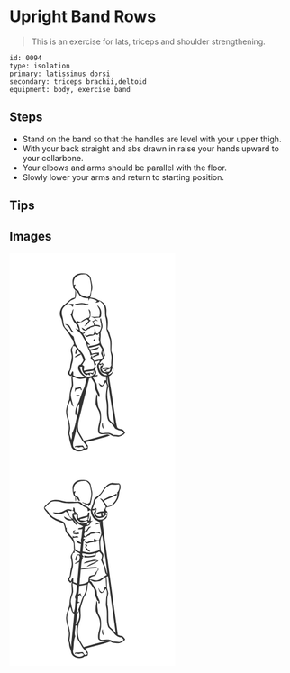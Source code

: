 # Upright Band Rows
> This is an exercise for lats, triceps and shoulder strengthening.

``` 
id: 0094 
type: isolation 
primary: latissimus dorsi 
secondary: triceps brachii,deltoid 
equipment: body, exercise band 
``` 

## Steps

 - Stand on the band so that the handles are level with your upper thigh.
 - With your back straight and abs drawn in raise your hands upward to your collarbone.
 - Your elbows and arms should be parallel with the floor.
 - Slowly lower your arms and return to starting position.

## Tips


## Images

<svg width="221pt" height="275pt" viewBox="0 0 221 275" xmlns="http://www.w3.org/2000/svg">
  <g fill="#FFF">
    <path d="M0 0h221v275H0V0m85.87 31.89c-3.27 4.37-1.29 9.94-.86 14.85l2.78 3.17c-.11 3.18-.27 6.35-.63 9.51-6.13.71-9.34 6.51-14.16 9.56-4.94 3.98-7.74 11.54-4.47 17.4 2.16 3.82 1.43 8.55 3.69 12.33 1.76 2.95 4.55 5.13 6.22 8.15 2.23 3.12 3.67 6.77 6.27 9.63.4 1.62.8 3.24 1.22 4.86-1.37 2.15-2.98 4.18-4.04 6.51-.79 3.05.87 6.02 1.06 9.06.55 5.34-2.11 10.28-2.22 15.59.04 2.96-1.85 5.3-3.44 7.6 1.69 1.44 3.15 5.31 5.76 3.1-1.35 5.52 1.27 11.34-.98 16.69-1.87 4.84-1.76 10.09-2.44 15.16-1.61 4.87-3.52 9.71-4.2 14.82-.33 7.59 3.73 14.56 3.71 22.12-.05 2.77-.23 5.56-.98 8.25.43 1.45.95 2.88 1.26 4.37.17 5.06 2.2 9.81 3.54 14.63 3.48 5.46 12.23 6.85 17.31 2.9 1.16-.15 2.29-.4 3.4-.73 1.36-1.2.79-3.13.85-4.7-1.24-1.35-2.23-2.89-2.78-4.65 6.39-1.39 12.66-3.28 18.98-4.93 4.46-1.3 9.11-2.06 13.31-4.13-1.1-.68-2.31-1.09-3.55-1.39-10.37 3.2-20.9 5.9-31.44 8.5-1.94-3.78-4.28-7.33-6.31-11.04-3.55-8.54-.01-17.55 2.07-25.96 3.62-15.3 7.82-30.47 11.37-45.79.66-.2 1.97-.58 2.63-.77 1.34 2.2 2.96 4.25 4.07 6.6 1 2.72.33 5.81 1.55 8.48 1.64 3.51 3.05 7.13 5.01 10.49 2.25-3.45-.75-6.65-1.91-9.85-1.32-2.9-.44-6.33-1.92-9.18-1.38-2.54-3.01-4.94-4.64-7.33.61-.58 1.21-1.15 1.81-1.73-.05.65-.14 1.94-.18 2.59.65-.56 1.96-1.68 2.61-2.24.53-.06 1.59-.18 2.11-.23.07-.47.21-1.4.27-1.87-.74.27-2.23.8-2.97 1.06.79-2.28 1.32-4.69.78-7.08-1.2 2.16-1.65 4.96-3.88 6.38-3.04 2.53-7.57 2.72-10.95.77-3.8-2.65-5.79-7.08-6.86-11.45 1.21-.01 3.71-1.49 3.12.84-.59 4.58 2.37 9.8 7.36 10.04.09-.38.26-1.14.34-1.52.61 1.24 1.69 1.79 3.07 1.8-.08-.76-.25-2.28-.33-3.04 1.26.79 2.55 1.56 4.02 1.88 1.8-3.27 2.93-6.83 3.88-10.41l-1.71-.24c.76-1.04 1.56-2.05 2.36-3.06-.92-1.2-1.81-2.41-2.7-3.61 1.73-.17 3.56-.13 5.17-.9l.66-.38c1.59-.66.75 1.83.73 2.59-4.56 2.41-2.7 7.95-1.31 11.77 1.37 4.24 5.66 7.72 10.27 6.55.11 1.8.23 3.61.34 5.42-.49-.02-1.48-.07-1.97-.09-.68 2.39-1.3 4.91-2.99 6.83-2.14-.38-3.57-2.15-5.25-3.37 1.04 1.7 1.57 4.8 4.09 4.67 3-.31 3.94-3.56 5.39-5.68.84 1.89 2.12 3.77 1.79 5.95-1.14 6.6-2.34 13.47-.79 20.1 1.63 8.32-.9 17.08 2.42 25.14 3.39 3.36 7.09 6.53 9.31 10.86 2.88 1.45 5.85 2.77 9.09 3.11.72.96 1.43 1.92 2.14 2.89-1.74.91-3.38 2.02-5.18 2.81-2.64.17-5.26-.47-7.91-.37-2.82-1.46-5.74-3.24-9.07-2.8-3.18-.19-7.08 1.45-9.68-1-.61-3.54.11-7.21.72-10.72 1.44-4.93 1.19-10.14.7-15.19-.32-3.58-3.39-6.2-3.7-9.79-.55-4.21-1.61-8.49-.64-12.73-.45-.81-.91-1.62-1.38-2.41-.77 4.44-1.39 8.96-1.19 13.48 1.27 5.14 5.35 9.25 5.59 14.73 1.63 7.93-4.04 15.42-1.93 23.31 4.61 4.95 11.85-.71 16.78 3.22 2.79 2.25 6.52 1.49 9.8 2.22 3.47-.94 7.47-2.15 9.18-5.65-1.16-1.38-2.21-2.88-3.62-4.02-2.37-.69-5.14-.57-6.98-2.49-.68-1.8-.97-3.71-1.34-5.58-3.47-20.83-6.18-41.8-9.86-62.59 1.88-1.45 4.14-2.75 4.87-5.17 1.1-2.31 2.38-5.66-.33-7.38.16-3.89.25-8 .93-11.93.49-3.56-1.6-6.71-2.25-10.09.25-5.93 1.02-12.06-.92-17.8-1.35-3.6-1.67-7.66-4.27-10.68.41-5.39 1.34-11.08-.65-16.27-1.5-3.59-.03-7.55-.87-11.29-.53-5.61-5.46-9.7-10.63-11.1-3.24-2.18-6.9-3.14-10.78-3.36.97-2.47 1.18-5.12 1.49-7.72 3.01-5.67.27-11.89-.63-17.69-.39-3.1-3.12-5.37-5.91-6.38-5.72-.93-12.88-.97-16.67 4.21m39.71 202.52c-.59-2.86-1.08-5.72-1.36-8.62-1.8 2.85-1.12 6.4 1.36 8.62z"/>
    <path d="M89.49 31.34c3.61-2.96 8.43-2.92 12.84-2.78 1.55 1.45 3.3 2.76 4.4 4.61 2.54 7.85 3.28 16.49 0 24.26-.96.46-1.92.93-2.88 1.41-2.68-.82-5.38-1.66-7.94-2.82-2.28-1.14-3.11-3.72-4.06-5.89-1.66-1-3.37-1.95-4.79-3.28-.36-1.7.62-3.31.98-4.93l-2.49.68c-.37-4.04.2-8.87 3.94-11.26z"/>
    <path d="M88.5 49.81c2.35 2.02 3.49 4.96 5.41 7.32 3.16 2.41 7.24 3.47 11.2 3.26l.32 3.28c.48-1.01.96-2.02 1.41-3.05 3.51.53 6.98 1.17 9.88 3.37-.92 1-1.88 1.96-2.87 2.88 1.89-1.63 5.6.02 6.17-3.04 2.29 1.92 4.65 3.88 6.25 6.44 1.44 4.61.77 9.54 1.37 14.27 1.96 5.57 1.64 11.56 1.66 17.37 1.63 4.36 2.78 8.89 4.49 13.23 1.46 6.57-.18 13.47 1.61 20.01 1.35 4.26-.15 8.66.16 13 .44 1.83-1.08 3.09-1.93 4.5-3.57-.51-8.13-.98-10.42 2.48 2.44-.11 4.83-.62 7.25-.92-1.31.82-2.76 1.37-4.2 1.92-.4.52-1.2 1.57-1.6 2.1-.8-1.42-1.52-2.88-2.17-4.37 1.52-1.67 2.3-3.76 2.75-5.95l-2.52-1.95c.35 1.28.75 2.56 1.14 3.84-.59.19-1.77.58-2.36.77-1.4 3.3-.46 7.43 2.62 9.43 2.16.84 5.19.22 6.23 2.85-7.55 1.09-11.73-7.7-11.29-14.1 1.81.83 3.59 1.18 4.01-1.39-.72.07-2.17.2-2.9.27 1-2.78 3.22-4.66 5.51-6.38.81-3.63-2.77-7.16-1.23-10.87.84 2.38.55 5.15 1.81 7.36 2.28-.46.11-4.01.25-5.64-.23-5.33-4.83-9-5.33-14.26-.17-3.31.55-6.6.32-9.92-.33-3.88 2.68-7.11 2.48-10.96-.48-3.28-1.32-6.5-1.93-9.76-.22 0-.66-.01-.88-.01-.91 2.98.94 5.89 1.09 8.87.82 4.3-1.96 8-4.1 11.44-.7-.12-2.09-.35-2.79-.47-.29-2.19-1.02-4.26-1.81-6.31-.05 2.88-.1 5.99-2.17 8.25-2.72-.43-5.58-.52-7.87 1.29-1.13-.46-2.26-.92-3.39-1.36 1.01 1.3 2.25 3.69 4.3 2.7 3.11-1.75 7.18-.46 9.74-3.38 1.01.4 2.02.82 3.03 1.24.55-.59 1.66-1.77 2.22-2.36.07 1.38.23 4.15.31 5.53-.46.11-1.38.33-1.84.43.4.05 1.2.14 1.6.18-1.45 2.38.75 4.4.63 6.69-3.98 2.78-8.97 2.99-13.55 4.06-.51.51-1.02 1.01-1.53 1.52-.3-1.29-.63-2.58-.97-3.85 1.24.37 2.5.71 3.77 1.01-1.62-1.85-3.93-3.14-5.01-5.44-1.62-3.3-2.83-6.85-5.13-9.79 2 .6 2.6-.85 3.12-2.27-1.14.51-2.26 1.05-3.37 1.62-1.09-1.09-2.19-2.16-3.32-3.21-.83-3.47-.97-7.42-3.82-9.99 2.83-1.06 6.01-1.22 8.57-2.94 1.57-.95 3.18-2.25 5.14-1.84.4.36 1.2 1.1 1.6 1.47-2.04 2.51-4.14 4.98-6.11 7.55 1.53-.87 3.02-1.81 4.52-2.73 1.02-2.08 2.4-4 4.49-5.11-1.04-.54-2.76-1.04-2.47-2.59 2.63-2.07 1.74-5.42 1.86-8.31.15-1.87-1.16-3.33-2.59-4.31.82 3.75 3.03 7.43.78 11.13-4.21 1.01-7.92 3.11-11.19 5.92-1.83-.15-3.56-.64-5.18-1.47.22.72.65 2.15.87 2.87-3.1-2.64-5.66-6.12-6.45-10.17.03-2.85.9-5.61 1.18-8.43-2.18 1.99-1.66 5.5-3.9 7.38 2.06 3.8 2.77 8.37 5.98 11.48 2.53 2.35 4.06 5.43 4.97 8.72-1.55-.63-3.13-1.2-4.76-1.57 3.01 3.22 7.07 5.45 9.28 9.4 2.13 3.97 4.87 7.69 5.97 12.12 1.23 4.94 4.74 9.19 4.96 14.37 3.03-1.06 6.3-2.53 9.54-1.43-2.28 1.32-5.75 1.36-6.86 4.18 3.03-.88 5.95-2.1 8.88-3.28-.05-1.07-.09-2.13-.11-3.19-3.24.05-6.44.59-9.57 1.4-.55-1.36-1.14-2.7-1.74-4.03 3.28-.39 6.44-1.34 9.57-2.37.72-.92 1.46-1.82 2.22-2.7-3.84 1.9-8.13 2.46-12.23 3.56-.51-.5-1.53-1.5-2.03-2.01 4.81-1.23 9.76-2.06 14.42-3.85 1.17 1.77 2.45 3.48 3.53 5.32-.09 2.01-.88 3.94-1.38 5.89.87 1.8 1.66 3.64 2.34 5.52-.99.76-1.97 1.54-2.93 2.33-2.86.3-5.75.68-8.44 1.79-1.72-2.29-3.24-4.78-3.15-7.78-.89 1.56-2.2 3.37-1.2 5.23.66 1.39 2.38 1.74 3.14 3.04.69 2.18 1.09 4.43 1.65 6.64-.62 1.38-1.21 2.77-1.81 4.17-4.21.58-8.49.79-12.59 2.02.05-2.11.21-4.21.43-6.31-.65-.42-1.94-1.25-2.59-1.66 1.38-2.35 3.03-4.55 4.25-6.98-1.37-3.97-2.96-8.15-6.15-11.03-2.48-2.92-5.07-5.83-6.89-9.23-1.22-3.33-1.76-6.85-2.69-10.27-4.22-2.78-6.11-7.71-10.04-10.78-4.2-4.16-3.15-10.6-4.81-15.83-1.41-4.35-1.45-9.8 2.16-13.13 2.6-2.08 4.91-4.47 7.2-6.88 2.1-2.26 5.25-2.91 7.78-4.52 1.45-3.29.96-7.07.77-10.55m-.95 18.16l-.16 1.52c4.44-.77 9.08-2.38 13.46-.31 1.78.97 3.48-.14 4.7-1.44-1.91.21-3.82.1-5.63-.56-4.11-1.26-8.29.25-12.37.79m-9.18 1.2c2.5-.29 4.47.77 5.9 2.75.56-1.12 1.16-2.24 1.55-3.43-2.49-1.26-5.2-.81-7.45.68m38.4.21c.85 2.32 2.29 4.35 3.2 6.63.72 3.03.65 6.28-.61 9.16-3.56-.07-7.15.41-10.66-.38 1.45.74 2.86 1.57 4.41 2.09 2.35-.39 4.68-.86 7.08-.69 2.23-.51 1.92-3.4 2.11-5.18.6-4.54-1.98-8.99-5.53-11.63m-6.79 21.39c1.88 1.38 2.7 3.48 2.28 5.78-3.12.38-5.68 2.22-8.53 3.35-.72.86-1.43 1.72-2.14 2.59-1.82-.87-3.51-1.96-5.21-3.02.25 3.04 3.12 3.82 5.58 4.38 1.3-1.51 2.83-2.8 4.86-3.18.34-.36 1.03-1.08 1.38-1.43 1.82-.37 3.6-.96 5.2-1.94 2.74.15 5.46.59 8.09 1.42-1.23-3.17-4.84-2.82-7.61-2.94-.33-1.47-1.04-2.8-1.92-4.01.93-.73 1.86-1.46 2.79-2.2 1.14.48 2.3.93 3.47 1.35-.99-.89-1.86-2-3.12-2.49-1.8.65-2.95 2.68-5.12 2.34m-36.27 4.08c1.89 1.29 4.28 2.08 5.49 4.15 1.65 2.35 2.57 5.34 4.99 7.07l1.87-.44c-3.75-2.07-4.12-6.77-7.06-9.56-1.48-1.21-3.51-.99-5.29-1.22m28.55 18.96c.64.58.64.58 0 0m10.16 1.4c-.15.42-.45 1.25-.59 1.66 1.69 3.12 3.73-3.73.59-1.66z"/>
    <path d="M84.69 124.17c.69.05 2.08.13 2.78.18.9 1.28 1.86 2.52 2.86 3.72l-1.55.28c-.5 1.89-1.01 3.79-1.34 5.72.42.13 1.25.38 1.67.51.15-2.2.62-4.37 1.55-6.38.95 2.32 2.68 4.15 4.42 5.89-3.22.78-6.3 2.48-8.51 4.97 3.3-.41 6.03-2.43 8.79-4.1 1.15 2.27 2.39 4.55 2.98 7.04.59 2.71-2.28 4.26-3.17 6.55-3.35.37-4.22 3.77-3.48 6.62 1.72 4.04 4.61 7.6 8.37 9.91-5.09 2.19-10.27.15-14.92-2.03-.53-1.6.92-5.03-1.26-5.31-.9 1.46-1.62 3.02-2.47 4.52-3.05-2.75.7-5.69.85-8.79.4-3.28 1.25-6.47 2.17-9.64.56-4.31.24-8.73-.84-12.94-.65-2.3.55-4.53 1.1-6.72zM137.15 153.95c2.26-.11 1.07 2.48.61 3.7-1.44 2.08-3.46 4.26-6.17 4.38 1.07-1.8 2.8-3.01 4.41-4.28.17-1.32.26-2.72 1.15-3.8zM129.07 156.09c1.91-.74 3.82-1.51 5.77-2.17-.85 1.36-.7 3.88-2.58 4.41-2.3.51-4.68.38-7.01.62.55-.52 1.64-1.57 2.18-2.09l2.07 1.63c-.11-.6-.32-1.8-.43-2.4zM101.5 158.32c3.71-.15 7.37-.7 11-1.48-.41 1.1-.83 2.19-1.25 3.28-2.38-.57-4.98-.82-7.21.4-.9-.24-2.7-.71-3.6-.94l1.06-1.26zM130.44 164.67c2.55 21.38 6.31 42.6 9.44 63.9-2.28-2.92-6.52-4.48-7.22-8.44-1.72-7.18-.38-14.68-1.32-21.95-1.4-6.33-1.44-13.03.2-19.3.62-2.38-.89-4.55-1.29-6.82-.09-2.46.08-4.93.19-7.39z"/>
    <path d="M84.02 164.63c2.97 1 5.7 2.75 8.81 3.28 3.42.2 6.76-.71 10.07-1.45-1.51 5.27-1.98 10.93-4.74 15.77-2.26 5.08-3.81 10.44-5.54 15.71-2.11 3.97-4.34 8.03-4.82 12.58-.15 2.11-.62 4.51 1.03 6.19 1.12-5.29.5-11.17 4.12-15.65.38 5.04-.93 9.92-2.33 14.7-2.46 8.22-3.21 17.01-7.26 24.69.3 2.89-.08 5.79-.88 8.61-.82-2.68-1.83-5.31-2.43-8.04 0-2.71.96-5.34.89-8.06-.23-6-2.29-11.69-3.6-17.5-1.4-6.57 1.08-13.12 3.7-19.04 1.63 2.73 1.43 6.78 4.4 8.54-1.53-5.23-3.07-10.49-3.78-15.9.13-4.51 2.32-8.55 3.25-12.88.11-3.87-.67-7.7-.89-11.55m3.52 15.23c-.2 1.81-.4 3.61-.54 5.43.71-1.16 1.4-2.33 2.09-3.5 1.81-.41 3.61-.89 5.39-1.46.2.62.59 1.87.79 2.49.33-.04.99-.12 1.32-.17-.68-1.51-1.35-3.02-2.01-4.54-2.16 1.23-4.56 1.78-7.04 1.75m1.32 9.43c.7 2.25 3.9 2.45 4.66.1-1.55-.08-3.1-.12-4.66-.1zM84.81 253.01c1.35-6.95 3.77-13.67 4.7-20.7 0 6.79 4.68 11.93 7.55 17.68 2.18 3.1 5.11 5.66 6.81 9.12-1.23.42-2.47.81-3.72 1.18-.85-1.23-1.31-2.82-2.56-3.71-3.21.08-6.42.63-9.65.48-.33.43-.98 1.31-1.31 1.74 1.02-.19 2.04-.4 3.06-.62.55.23 1.64.68 2.19.91 2.5-.39 5.61-2.01 7.02 1.15-3.57 3.16-9.28 2.79-12.6-.53-1.89-1.66-1.68-4.44-1.49-6.7z"/>
  </g>
  <g fill="#333">
    <path d="M85.87 31.89c3.79-5.18 10.95-5.14 16.67-4.21 2.79 1.01 5.52 3.28 5.91 6.38.9 5.8 3.64 12.02.63 17.69-.31 2.6-.52 5.25-1.49 7.72 3.88.22 7.54 1.18 10.78 3.36 5.17 1.4 10.1 5.49 10.63 11.1.84 3.74-.63 7.7.87 11.29 1.99 5.19 1.06 10.88.65 16.27 2.6 3.02 2.92 7.08 4.27 10.68 1.94 5.74 1.17 11.87.92 17.8.65 3.38 2.74 6.53 2.25 10.09-.68 3.93-.77 8.04-.93 11.93 2.71 1.72 1.43 5.07.33 7.38-.73 2.42-2.99 3.72-4.87 5.17 3.68 20.79 6.39 41.76 9.86 62.59.37 1.87.66 3.78 1.34 5.58 1.84 1.92 4.61 1.8 6.98 2.49 1.41 1.14 2.46 2.64 3.62 4.02-1.71 3.5-5.71 4.71-9.18 5.65-3.28-.73-7.01.03-9.8-2.22-4.93-3.93-12.17 1.73-16.78-3.22-2.11-7.89 3.56-15.38 1.93-23.31-.24-5.48-4.32-9.59-5.59-14.73-.2-4.52.42-9.04 1.19-13.48.47.79.93 1.6 1.38 2.41-.97 4.24.09 8.52.64 12.73.31 3.59 3.38 6.21 3.7 9.79.49 5.05.74 10.26-.7 15.19-.61 3.51-1.33 7.18-.72 10.72 2.6 2.45 6.5.81 9.68 1 3.33-.44 6.25 1.34 9.07 2.8 2.65-.1 5.27.54 7.91.37 1.8-.79 3.44-1.9 5.18-2.81-.71-.97-1.42-1.93-2.14-2.89-3.24-.34-6.21-1.66-9.09-3.11-2.22-4.33-5.92-7.5-9.31-10.86-3.32-8.06-.79-16.82-2.42-25.14-1.55-6.63-.35-13.5.79-20.1.33-2.18-.95-4.06-1.79-5.95-1.45 2.12-2.39 5.37-5.39 5.68-2.52.13-3.05-2.97-4.09-4.67 1.68 1.22 3.11 2.99 5.25 3.37 1.69-1.92 2.31-4.44 2.99-6.83.49.02 1.48.07 1.97.09-.11-1.81-.23-3.62-.34-5.42-4.61 1.17-8.9-2.31-10.27-6.55-1.39-3.82-3.25-9.36 1.31-11.77.02-.76.86-3.25-.73-2.59l-.66.38c-1.61.77-3.44.73-5.17.9.89 1.2 1.78 2.41 2.7 3.61-.8 1.01-1.6 2.02-2.36 3.06l1.71.24c-.95 3.58-2.08 7.14-3.88 10.41-1.47-.32-2.76-1.09-4.02-1.88.08.76.25 2.28.33 3.04-1.38-.01-2.46-.56-3.07-1.8-.08.38-.25 1.14-.34 1.52-4.99-.24-7.95-5.46-7.36-10.04.59-2.33-1.91-.85-3.12-.84 1.07 4.37 3.06 8.8 6.86 11.45 3.38 1.95 7.91 1.76 10.95-.77 2.23-1.42 2.68-4.22 3.88-6.38.54 2.39.01 4.8-.78 7.08.74-.26 2.23-.79 2.97-1.06-.06.47-.2 1.4-.27 1.87-.52.05-1.58.17-2.11.23-.65.56-1.96 1.68-2.61 2.24.04-.65.13-1.94.18-2.59-.6.58-1.2 1.15-1.81 1.73 1.63 2.39 3.26 4.79 4.64 7.33 1.48 2.85.6 6.28 1.92 9.18 1.16 3.2 4.16 6.4 1.91 9.85-1.96-3.36-3.37-6.98-5.01-10.49-1.22-2.67-.55-5.76-1.55-8.48-1.11-2.35-2.73-4.4-4.07-6.6-.66.19-1.97.57-2.63.77-3.55 15.32-7.75 30.49-11.37 45.79-2.08 8.41-5.62 17.42-2.07 25.96 2.03 3.71 4.37 7.26 6.31 11.04 10.54-2.6 21.07-5.3 31.44-8.5 1.24.3 2.45.71 3.55 1.39-4.2 2.07-8.85 2.83-13.31 4.13-6.32 1.65-12.59 3.54-18.98 4.93.55 1.76 1.54 3.3 2.78 4.65-.06 1.57.51 3.5-.85 4.7-1.11.33-2.24.58-3.4.73-5.08 3.95-13.83 2.56-17.31-2.9-1.34-4.82-3.37-9.57-3.54-14.63-.31-1.49-.83-2.92-1.26-4.37.75-2.69.93-5.48.98-8.25.02-7.56-4.04-14.53-3.71-22.12.68-5.11 2.59-9.95 4.2-14.82.68-5.07.57-10.32 2.44-15.16 2.25-5.35-.37-11.17.98-16.69-2.61 2.21-4.07-1.66-5.76-3.1 1.59-2.3 3.48-4.64 3.44-7.6.11-5.31 2.77-10.25 2.22-15.59-.19-3.04-1.85-6.01-1.06-9.06 1.06-2.33 2.67-4.36 4.04-6.51-.42-1.62-.82-3.24-1.22-4.86-2.6-2.86-4.04-6.51-6.27-9.63-1.67-3.02-4.46-5.2-6.22-8.15-2.26-3.78-1.53-8.51-3.69-12.33-3.27-5.86-.47-13.42 4.47-17.4 4.82-3.05 8.03-8.85 14.16-9.56.36-3.16.52-6.33.63-9.51l-2.78-3.17c-.43-4.91-2.41-10.48.86-14.85m3.62-.55c-3.74 2.39-4.31 7.22-3.94 11.26l2.49-.68c-.36 1.62-1.34 3.23-.98 4.93 1.42 1.33 3.13 2.28 4.79 3.28.95 2.17 1.78 4.75 4.06 5.89 2.56 1.16 5.26 2 7.94 2.82.96-.48 1.92-.95 2.88-1.41 3.28-7.77 2.54-16.41 0-24.26-1.1-1.85-2.85-3.16-4.4-4.61-4.41-.14-9.23-.18-12.84 2.78m-.99 18.47c.19 3.48.68 7.26-.77 10.55-2.53 1.61-5.68 2.26-7.78 4.52-2.29 2.41-4.6 4.8-7.2 6.88-3.61 3.33-3.57 8.78-2.16 13.13 1.66 5.23.61 11.67 4.81 15.83 3.93 3.07 5.82 8 10.04 10.78.93 3.42 1.47 6.94 2.69 10.27 1.82 3.4 4.41 6.31 6.89 9.23 3.19 2.88 4.78 7.06 6.15 11.03-1.22 2.43-2.87 4.63-4.25 6.98.65.41 1.94 1.24 2.59 1.66-.22 2.1-.38 4.2-.43 6.31 4.1-1.23 8.38-1.44 12.59-2.02.6-1.4 1.19-2.79 1.81-4.17-.56-2.21-.96-4.46-1.65-6.64-.76-1.3-2.48-1.65-3.14-3.04-1-1.86.31-3.67 1.2-5.23-.09 3 1.43 5.49 3.15 7.78 2.69-1.11 5.58-1.49 8.44-1.79.96-.79 1.94-1.57 2.93-2.33a58.16 58.16 0 0 0-2.34-5.52c.5-1.95 1.29-3.88 1.38-5.89-1.08-1.84-2.36-3.55-3.53-5.32-4.66 1.79-9.61 2.62-14.42 3.85.5.51 1.52 1.51 2.03 2.01 4.1-1.1 8.39-1.66 12.23-3.56-.76.88-1.5 1.78-2.22 2.7-3.13 1.03-6.29 1.98-9.57 2.37.6 1.33 1.19 2.67 1.74 4.03 3.13-.81 6.33-1.35 9.57-1.4.02 1.06.06 2.12.11 3.19-2.93 1.18-5.85 2.4-8.88 3.28 1.11-2.82 4.58-2.86 6.86-4.18-3.24-1.1-6.51.37-9.54 1.43-.22-5.18-3.73-9.43-4.96-14.37-1.1-4.43-3.84-8.15-5.97-12.12-2.21-3.95-6.27-6.18-9.28-9.4 1.63.37 3.21.94 4.76 1.57-.91-3.29-2.44-6.37-4.97-8.72-3.21-3.11-3.92-7.68-5.98-11.48 2.24-1.88 1.72-5.39 3.9-7.38-.28 2.82-1.15 5.58-1.18 8.43.79 4.05 3.35 7.53 6.45 10.17-.22-.72-.65-2.15-.87-2.87 1.62.83 3.35 1.32 5.18 1.47 3.27-2.81 6.98-4.91 11.19-5.92 2.25-3.7.04-7.38-.78-11.13 1.43.98 2.74 2.44 2.59 4.31-.12 2.89.77 6.24-1.86 8.31-.29 1.55 1.43 2.05 2.47 2.59-2.09 1.11-3.47 3.03-4.49 5.11-1.5.92-2.99 1.86-4.52 2.73 1.97-2.57 4.07-5.04 6.11-7.55-.4-.37-1.2-1.11-1.6-1.47-1.96-.41-3.57.89-5.14 1.84-2.56 1.72-5.74 1.88-8.57 2.94 2.85 2.57 2.99 6.52 3.82 9.99 1.13 1.05 2.23 2.12 3.32 3.21 1.11-.57 2.23-1.11 3.37-1.62-.52 1.42-1.12 2.87-3.12 2.27 2.3 2.94 3.51 6.49 5.13 9.79 1.08 2.3 3.39 3.59 5.01 5.44-1.27-.3-2.53-.64-3.77-1.01.34 1.27.67 2.56.97 3.85.51-.51 1.02-1.01 1.53-1.52 4.58-1.07 9.57-1.28 13.55-4.06.12-2.29-2.08-4.31-.63-6.69-.4-.04-1.2-.13-1.6-.18.46-.1 1.38-.32 1.84-.43-.08-1.38-.24-4.15-.31-5.53-.56.59-1.67 1.77-2.22 2.36-1.01-.42-2.02-.84-3.03-1.24-2.56 2.92-6.63 1.63-9.74 3.38-2.05.99-3.29-1.4-4.3-2.7 1.13.44 2.26.9 3.39 1.36 2.29-1.81 5.15-1.72 7.87-1.29 2.07-2.26 2.12-5.37 2.17-8.25.79 2.05 1.52 4.12 1.81 6.31.7.12 2.09.35 2.79.47 2.14-3.44 4.92-7.14 4.1-11.44-.15-2.98-2-5.89-1.09-8.87.22 0 .66.01.88.01.61 3.26 1.45 6.48 1.93 9.76.2 3.85-2.81 7.08-2.48 10.96.23 3.32-.49 6.61-.32 9.92.5 5.26 5.1 8.93 5.33 14.26-.14 1.63 2.03 5.18-.25 5.64-1.26-2.21-.97-4.98-1.81-7.36-1.54 3.71 2.04 7.24 1.23 10.87-2.29 1.72-4.51 3.6-5.51 6.38.73-.07 2.18-.2 2.9-.27-.42 2.57-2.2 2.22-4.01 1.39-.44 6.4 3.74 15.19 11.29 14.1-1.04-2.63-4.07-2.01-6.23-2.85-3.08-2-4.02-6.13-2.62-9.43.59-.19 1.77-.58 2.36-.77-.39-1.28-.79-2.56-1.14-3.84l2.52 1.95c-.45 2.19-1.23 4.28-2.75 5.95.65 1.49 1.37 2.95 2.17 4.37.4-.53 1.2-1.58 1.6-2.1 1.44-.55 2.89-1.1 4.2-1.92-2.42.3-4.81.81-7.25.92 2.29-3.46 6.85-2.99 10.42-2.48.85-1.41 2.37-2.67 1.93-4.5-.31-4.34 1.19-8.74-.16-13-1.79-6.54-.15-13.44-1.61-20.01-1.71-4.34-2.86-8.87-4.49-13.23-.02-5.81.3-11.8-1.66-17.37-.6-4.73.07-9.66-1.37-14.27-1.6-2.56-3.96-4.52-6.25-6.44-.57 3.06-4.28 1.41-6.17 3.04.99-.92 1.95-1.88 2.87-2.88-2.9-2.2-6.37-2.84-9.88-3.37-.45 1.03-.93 2.04-1.41 3.05l-.32-3.28c-3.96.21-8.04-.85-11.2-3.26-1.92-2.36-3.06-5.3-5.41-7.32m-3.81 74.36c-.55 2.19-1.75 4.42-1.1 6.72 1.08 4.21 1.4 8.63.84 12.94-.92 3.17-1.77 6.36-2.17 9.64-.15 3.1-3.9 6.04-.85 8.79.85-1.5 1.57-3.06 2.47-4.52 2.18.28.73 3.71 1.26 5.31 4.65 2.18 9.83 4.22 14.92 2.03-3.76-2.31-6.65-5.87-8.37-9.91-.74-2.85.13-6.25 3.48-6.62.89-2.29 3.76-3.84 3.17-6.55-.59-2.49-1.83-4.77-2.98-7.04-2.76 1.67-5.49 3.69-8.79 4.1 2.21-2.49 5.29-4.19 8.51-4.97-1.74-1.74-3.47-3.57-4.42-5.89-.93 2.01-1.4 4.18-1.55 6.38-.42-.13-1.25-.38-1.67-.51.33-1.93.84-3.83 1.34-5.72l1.55-.28c-1-1.2-1.96-2.44-2.86-3.72-.7-.05-2.09-.13-2.78-.18m52.46 29.78c-.89 1.08-.98 2.48-1.15 3.8-1.61 1.27-3.34 2.48-4.41 4.28 2.71-.12 4.73-2.3 6.17-4.38.46-1.22 1.65-3.81-.61-3.7m-8.08 2.14c.11.6.32 1.8.43 2.4l-2.07-1.63c-.54.52-1.63 1.57-2.18 2.09 2.33-.24 4.71-.11 7.01-.62 1.88-.53 1.73-3.05 2.58-4.41-1.95.66-3.86 1.43-5.77 2.17m-27.57 2.23a744 744 0 0 1-1.06 1.26c.9.23 2.7.7 3.6.94 2.23-1.22 4.83-.97 7.21-.4.42-1.09.84-2.18 1.25-3.28-3.63.78-7.29 1.33-11 1.48m28.94 6.35c-.11 2.46-.28 4.93-.19 7.39.4 2.27 1.91 4.44 1.29 6.82-1.64 6.27-1.6 12.97-.2 19.3.94 7.27-.4 14.77 1.32 21.95.7 3.96 4.94 5.52 7.22 8.44-3.13-21.3-6.89-42.52-9.44-63.9m-46.42-.04c.22 3.85 1 7.68.89 11.55-.93 4.33-3.12 8.37-3.25 12.88.71 5.41 2.25 10.67 3.78 15.9-2.97-1.76-2.77-5.81-4.4-8.54-2.62 5.92-5.1 12.47-3.7 19.04 1.31 5.81 3.37 11.5 3.6 17.5.07 2.72-.89 5.35-.89 8.06.6 2.73 1.61 5.36 2.43 8.04.8-2.82 1.18-5.72.88-8.61 4.05-7.68 4.8-16.47 7.26-24.69 1.4-4.78 2.71-9.66 2.33-14.7-3.62 4.48-3 10.36-4.12 15.65-1.65-1.68-1.18-4.08-1.03-6.19.48-4.55 2.71-8.61 4.82-12.58 1.73-5.27 3.28-10.63 5.54-15.71 2.76-4.84 3.23-10.5 4.74-15.77-3.31.74-6.65 1.65-10.07 1.45-3.11-.53-5.84-2.28-8.81-3.28m.79 88.38c-.19 2.26-.4 5.04 1.49 6.7 3.32 3.32 9.03 3.69 12.6.53-1.41-3.16-4.52-1.54-7.02-1.15-.55-.23-1.64-.68-2.19-.91-1.02.22-2.04.43-3.06.62.33-.43.98-1.31 1.31-1.74 3.23.15 6.44-.4 9.65-.48 1.25.89 1.71 2.48 2.56 3.71 1.25-.37 2.49-.76 3.72-1.18-1.7-3.46-4.63-6.02-6.81-9.12-2.87-5.75-7.55-10.89-7.55-17.68-.93 7.03-3.35 13.75-4.7 20.7z"/>
    <path d="M87.55 67.97c4.08-.54 8.26-2.05 12.37-.79 1.81.66 3.72.77 5.63.56-1.22 1.3-2.92 2.41-4.7 1.44-4.38-2.07-9.02-.46-13.46.31l.16-1.52zM78.37 69.17c2.25-1.49 4.96-1.94 7.45-.68-.39 1.19-.99 2.31-1.55 3.43-1.43-1.98-3.4-3.04-5.9-2.75zM116.77 69.38c3.55 2.64 6.13 7.09 5.53 11.63-.19 1.78.12 4.67-2.11 5.18-2.4-.17-4.73.3-7.08.69-1.55-.52-2.96-1.35-4.41-2.09 3.51.79 7.1.31 10.66.38 1.26-2.88 1.33-6.13.61-9.16-.91-2.28-2.35-4.31-3.2-6.63zM109.98 90.77c2.17.34 3.32-1.69 5.12-2.34 1.26.49 2.13 1.6 3.12 2.49-1.17-.42-2.33-.87-3.47-1.35-.93.74-1.86 1.47-2.79 2.2.88 1.21 1.59 2.54 1.92 4.01 2.77.12 6.38-.23 7.61 2.94-2.63-.83-5.35-1.27-8.09-1.42-1.6.98-3.38 1.57-5.2 1.94-.35.35-1.04 1.07-1.38 1.43-2.03.38-3.56 1.67-4.86 3.18-2.46-.56-5.33-1.34-5.58-4.38 1.7 1.06 3.39 2.15 5.21 3.02.71-.87 1.42-1.73 2.14-2.59 2.85-1.13 5.41-2.97 8.53-3.35.42-2.3-.4-4.4-2.28-5.78zM73.71 94.85c1.78.23 3.81.01 5.29 1.22 2.94 2.79 3.31 7.49 7.06 9.56l-1.87.44c-2.42-1.73-3.34-4.72-4.99-7.07-1.21-2.07-3.6-2.86-5.49-4.15zM102.26 113.81c.64.58.64.58 0 0zM112.42 115.21c3.14-2.07 1.1 4.78-.59 1.66.14-.41.44-1.24.59-1.66zM87.54 179.86c2.48.03 4.88-.52 7.04-1.75.66 1.52 1.33 3.03 2.01 4.54-.33.05-.99.13-1.32.17-.2-.62-.59-1.87-.79-2.49-1.78.57-3.58 1.05-5.39 1.46-.69 1.17-1.38 2.34-2.09 3.5.14-1.82.34-3.62.54-5.43zM88.86 189.29c1.56-.02 3.11.02 4.66.1-.76 2.35-3.96 2.15-4.66-.1zM125.58 234.41c-2.48-2.22-3.16-5.77-1.36-8.62.28 2.9.77 5.76 1.36 8.62z"/>
  </g>
</svg>

<svg width="221pt" height="275pt" viewBox="0 0 221 275" xmlns="http://www.w3.org/2000/svg">
  <g fill="#FFF">
    <path d="M0 0h221v275H0V0m84.06 38c.36 4.17.13 8.96 3.65 11.92-.04 2.06-.23 4.2.72 6.11.24-2.08.26-4.16.08-6.25 1.7 1.61 2.92 3.61 4.26 5.51.27-.11.8-.35 1.07-.46-.32-1.68-1.36-3.13-1.99-4.7-1.64-1-3.44-1.85-4.75-3.28-.74-1.65.65-3.28.97-4.88-.63.17-1.91.52-2.55.7-.38-4.09.19-8.96 3.98-11.36 3.59-2.99 8.43-2.93 12.83-2.78 2.01 1.91 4.68 3.66 5.04 6.66.68 4.26 2.34 8.51 1.54 12.88-.51 3.16-.99 6.35-2.14 9.36-.71.36-2.13 1.09-2.85 1.45-2.29-.67-4.55-1.45-6.77-2.33l-.12.83c2.88.84 5.15 3.28 8.32 3.11l-.35 2.05c.9-.82 1.79-1.65 2.68-2.47 1.28-4.64 2.25-9.38 2.74-14.17.3-3.06-1-5.93-1.49-8.89-.49-2.3-.43-5.01-2.38-6.66-3.08-3.72-8.33-3.14-12.63-2.9-5.28.41-10.23 5.04-9.86 10.55m38.91 5.08c-2.17 3.47-5.82 5.43-8.88 7.97-2.24 1.78-1.71 4.91-2.68 7.32-1.14 2.84-2.24 5.7-3.04 8.66-3.13-4.77-9.65-4.89-12.77-9.59l-.66-.43c-2.68-1.83-5.85-.43-8.8-.83-4.39-.49-8.89.49-13.2-.69-4.5-1.13-9.18-2.54-13.85-1.69-5.24.4-8.37 5.07-12.04 8.21-3.02 3.57 2.18 6.54 3.66 9.48 4.32 7.53 12.8 10.76 20.66 13.16 2.71 3.33 2.2 8.11 3.91 11.96 3.19 5.43 9.11 9.1 10.41 15.59.15 2.74-.07 5.49.4 8.21-1.2 3.66-5.27 6.53-4.25 10.69.97 3.9 1.72 7.99.66 11.97-1.03 3.54-1.57 7.18-1.93 10.84.04 2.56-2.66 3.91-3 6.32 1.05 1.47 2.29 2.77 3.48 4.12l2.18-1.78c-1.72 5.73 1.25 11.83-1.15 17.4-1.77 4.65-1.79 9.68-2.32 14.57-1.56 5.44-4.03 10.76-4.36 16.49.19 6.83 3.39 13.15 3.77 19.96.03 3.11-.17 6.24-.98 9.25.53 1.94 1.42 3.82 1.4 5.87-.12 3.49 2.07 6.48 2.52 9.88.68 8.09 12.56 10.88 18.08 6.05 1.18-.09 2.34-.31 3.47-.65 1.38-1.18.75-3.14.81-4.71-1.34-1.54-2.41-3.29-3.43-5.05 11.05-3.14 22.32-5.58 33.21-9.22 3.53 2.13 7.71 2.1 11.66 2.32 3.14-1.22 6.85-2.14 8.32-5.52-1.13-1.36-2.16-2.82-3.52-3.96-2.12-.58-4.35-.79-6.33-1.8-6.32-46.52-12.71-93.03-19.06-139.55-.74-4.24-1.18-8.53-1.22-12.84 2.18-1.17 5.18-2 5.76-4.78.68-3.01 2.07-7.24-1.58-8.86.08-.85.25-2.55.34-3.4 2.62-.87 5.34-1.48 7.92-2.49 3.41-1.91 5.72-5.23 7.58-8.57 2.28-4.14 1.59-9.13 3.37-13.44 1.04-2.57.85-5.89-1.3-7.84-3.12.04-6.21-.3-9.3-.67-6.55.89-10.53 7.01-13.92 12.07z"/>
    <path d="M136.06 33.18c3.36.06 6.74.42 10.09-.15 1.27 3.92.02 8.33-2.9 11.2.71.39 1.42.78 2.14 1.16l-2.02-.52c1.61 5.89-2.7 11.02-6.62 14.84-1.67 1.96-4.32 2.14-6.63 2.81-.48-3.05-3.37-4.74-4.51-7.5 5.65-3.13 11.99-4.78 17.68-7.89-.34-.58-.69-1.16-1.03-1.73-5.34 3.68-12.49 4.16-17.25 8.72-1.09-1.44-2.5-2.41-4.37-2.41.76.85 1.52 1.7 2.29 2.55.65 1.25 1.52 2.35 2.58 3.29.94 1.74 2.31 3.35 2.73 5.33-.73 2.07-1.78 4.01-2.67 6.02-3.79.23-8.12.41-10.45 3.99 2.32-.41 4.56-1.13 6.81-1.79.11 1.12.32 3.36.43 4.48-3.14.73-6.97.19-7.71-3.53.77-2.18 1.36-4.41 1.34-6.74-.56-.4-1.67-1.18-2.22-1.58.01.49.01 1.46.02 1.94-.83.01-2.5.02-3.34.02 1.68-3.68 3.16-7.43 3.48-11.5 4.07-3.98 8.52-7.73 11.56-12.63 2.63-3.62 5.82-7.74 10.57-8.38zM46.96 64.03c3.72-2.75 6.15-7.74 11.13-8.34 5.36-.97 10.66.99 15.85 2.08 5.7.79 11.44.03 17.14-.26 2.35.4 4.04 2.35 5.91 3.69 1.82 1.65 4.29 2.18 6.41 3.32.92 1.24.84 2.88 1.18 4.33 1.2-.57 2.31-1.42 3.66-1.56.2 4.5 2 9 5.18 12.2 2.42 1.71 5.14 2.92 7.75 4.33-.2.51-.58 1.54-.77 2.05.44 4.09 1.78 8.03 2.01 12.14-.29 3.43-2.16 6.43-3.28 9.62-1.87-.14-3.77-.36-5-1.94-.33-.09-1-.28-1.33-.37-.28 1.16-.65 2.29-1.1 3.39-2.77.16-5.74-.42-8.05 1.54-1.25-.42-2.5-.84-3.76-1.21.8.85 1.49 1.86 2.52 2.47 1.62.82 3.11-.58 4.66-.91 1.91-.32 3.83-.48 5.72-.89l.92 1.08c1.55-1.64 3.83-2.08 5.81-2.99-.22 4.07.8 8.09.66 12.13-3.2 2.36-7.32 2.67-11.06 3.62-3.92 1.09-7.82-.53-11.69-1.05.33-4.69.93-9.35 1.3-14.03l2.1-2.64c-.6-.15-1.8-.46-2.4-.61.4-2.37 2.39-1.55 3.9-2.04 1.34-1.14 2.8-2.09 4.52-2.55l1.36-1.64c1.73-.17 3.46-.34 5.2-.49l-.25-1.25c2.8.13 5.59.49 8.22 1.5-1.21-3.43-5.34-3.12-8.15-2.19-.82-.33-1.63-.68-2.45-1.02.05.32.14.96.19 1.28-2.94-.28-4.58 2.43-7.22 3.08-.71.86-1.41 1.73-2.1 2.61-2.98-.21-2.66-4.27-.69-5.52 1.03-.62 2.05-1.25 3.09-1.85.89-2.43 2.73-4.18 4.8-5.63-2.08-.38-3.83.26-4.46 2.42-1.29 1.13-2.19 4.74-4.19 2.91-.29-1.86.31-3.7.53-5.53 1.85-.61 3.82-.99 5.54-1.96 1.21-1.26 1.68-3.01 2.48-4.53.91-.38 1.82-.78 2.72-1.19-.81.04-2.44.11-3.26.15.25-2.4.33-4.83-.23-7.19-.68 2.34-1.34 4.68-2.01 7.01-.4-.51-.78-1.03-1.17-1.55 1.76-2.89 1.6-6.31 1.82-9.55-.44-.01-1.32-.04-1.76-.06-.3 1.43-.63 2.85-.97 4.27-4.15.81-8.22 1.94-12.17 3.46-.24-1.98-.38-3.96-.54-5.94-1.32-.81-2.65-1.66-3.7-2.83-.84-1.99.34-5.16-2.37-5.88-.11 1.02-.33 3.06-.45 4.09-2.45-.84-5.07-2.14-7.71-1.45-3.09 1.14-5.8 3.17-9.01 4.01-3.29 1.36-6.79-.13-10.19.33 5.26 3.43 12.39 2.57 17.21-1.27.45.25 1.36.75 1.82 1 1.33 3.69 4.05 6.55 6.27 9.69-3.88-.49-7.34-2.16-10.49-4.38.94 4.68 7.2 6.83 11.22 5.05 2.04 2.29 3.24 5.84 6.45 6.71-1.26-3.19-3.77-5.61-5.46-8.54 1.76 1.72 3.23 3.72 5.06 5.37 2.34 2.23 5.57 3.05 8.23 4.81-1.36 2.09-3.8 2.1-6.01 2.31-.15.42-.46 1.25-.62 1.66 1.93-.08 3.86-.26 5.78-.47-1 4.64-.46 9.53-2 14.05.09 1.44.16 2.88.22 4.32-2.19-1.05-4.21-2.4-6.26-3.67-.57 3.61 3.48 4.52 6.08 5.35-.45 3.45-.78 6.91-1.09 10.38-2.32-1-5.27-1.44-6.79-3.61-.48-4.99-.15-10.25-3.03-14.65 2.51-.98 5.27-.7 7.91-.89l-2.22-2.19c-1.93 1.25-4.06 1.65-5.96-.11l.36 2.79c-3.23-1.82-4.09-5.79-7.14-7.76-1.08-1.74-1.29-3.71-1.06-5.7l-.91.12c-.47-2.58-1.34-5.06-2.47-7.42-6.38-3.62-14.69-4.64-19.2-10.98-1.56-3.36-5.05-5.15-6.69-8.44m67.18 22.42c2.14-.22 4.28-.63 6.24-1.57-2.33-1.26-4.42.23-6.24 1.57m-29.31 8.48c-.05 1.12-.12 2.24-.2 3.36 2.58 1.7 5.56 1.5 8.34.46-.27-.4-.82-1.19-1.1-1.58-2.19.83-4.52.81-6.8.32.54-1.63 1.91-2.64 3.07-3.79-1.12.38-2.21.8-3.31 1.23m16.18 17.77c-.67 1.37 1.24 3.31 2.6 2.84.49-1.34-1.1-3.76-2.6-2.84m-.26 2.9c.25 3.53 3.25 7.34 7.1 6.91-2.55-2.11-4.86-4.47-7.1-6.91z"/>
    <path d="M114.24 66.17c.3.2.88.61 1.17.81-.99.97-1.99 1.95-2.81 3.08-.46 3.09 1.61 6.1 4.22 7.54 3.96.82 8.13.09 11.13-2.76l-.94-.57c.8-.25 2.41-.73 3.21-.97-1.58 3.18-4.37 6.46-8.2 6.56-6.85.68-10.99-6.69-11.78-12.6 1.56.5 2.94.2 4-1.09zM76.91 67.51c1.94.34 3.88.72 5.8 1.15l-.2-1.11c1.55.48 3.74.64 3.5 3.07-.58.31-1.72.93-2.3 1.24.01 2.32-.08 4.69.82 6.89-2.01-.71-3.38-2.29-4.72-3.83-.35-2.68-.75-5.5-2.9-7.41z"/>
    <path d="M123.67 71.26c1.04-.33 2.09-.65 3.13-.97-.48 1.78-1.27 3.45-2.31 4.97-.29-1.33-.56-2.67-.82-4zM128.5 72.09c-.28-2.93 2.98-1.36 1.25.51-.31-.13-.94-.38-1.25-.51zM85.56 73.86c1.22-.14 2.45-.26 3.68-.35-.18 3.09.38 6.39 3.1 8.28 3 2.89 7.42 1.26 10.65-.32.52.51 1.05 1.02 1.57 1.53-3.09 1.53-6.79 2.99-10.19 1.51-4.34-2.04-7.07-6.32-8.81-10.65z"/>
    <path d="M93.99 79.38c3.68-.61 7.23-1.8 10.66-3.25-.09.99-.28 2.99-.37 3.98-1.11.49-2.2 1-3.29 1.54-2.31-.39-4.62-.75-6.94-1.01-.02-.32-.04-.95-.06-1.26zM103.34 86.81c-.04-1.48 2.02-3.14 3.36-3.36.73 1.79-1.6 4.07-3.36 3.36zM121.95 121.21c-.99-6.85-2.02-14.34 1.63-20.64 2.46 17.19 4.97 34.4 6.99 51.64-.98-1.57-1.5-3.34-1.79-5.16-.87-4.89-3.6-9.2-4.75-14 .31-2.03 1.34-3.96 1.09-6.04.21-2.53-2.79-3.54-3.17-5.8zM86.49 121.19c2.71 1.66 5.95 2.59 8.17 4.97-1.5.05-3.01.12-4.51.2-1.37 2.18-2.11 4.68-2.79 7.14.59.42 1.17.85 1.76 1.27-.05-2.75.91-5.31 2.14-7.73 3.7.9 2.02 4.91 1.58 7.54-2.07 1.47-4.51 2.46-6.27 4.36 2.3-.14 4.29-1.31 6.26-2.37-.82 9.51-1.79 19-2.67 28.5-1.7-.67-3.4-1.35-5.1-1.99 0-1.88 0-3.76-.03-5.63-2.15.61-2.37 3.03-3.32 4.7l-2.03-2.48c3.05-4.03 2.57-9.24 4.17-13.8 1.73-5.47.44-11.28-.51-16.76.4-2.05.62-5.7 3.59-4.94l-.44-2.98z"/>
    <path d="M115.3 124.88c1.48-.75 2.95-1.51 4.43-2.26 1.3 1.74 3.51 3.1 3.64 5.46-.02 2.06-.76 4.02-1.26 5.99 1.21 2.46 2.19 5.02 3.37 7.49 2.29 3.77.67 8.91 4.33 12.02-4.35 1.59-7.06 5.92-11.68 6.94-3.8 1.26-7.56-.8-11.34-1.09.57-3.51 4.34-3.92 7.14-4.64 1.84-1.31 2.17-3.85 3.01-5.82l1.46-1.66.24-2.11c-.27.06-.8.19-1.07.25l.28 1.7c-2.23 1.48-3.28 3.96-4.66 6.13-2.3.77-4.77 1.07-6.93 2.21-1.16 2.12-.7 4.81-1.26 7.16-3.36 2.51-7.56 3.36-11.67 3.55.38-6.58 1.32-13.11 1.68-19.69 6.03-.48 12.05-1.38 18.12-1.63 1.44-.12 2.75-.76 4.03-1.37-7.36-.74-14.81.92-22.09 2.08.87-5.14.42-10.56 2.82-15.35-.4-.07-1.19-.2-1.59-.27l3.12-.37c-1.29-1.37-3.35-2.6-2.24-4.77 3.03.02 5.89 1.31 8.92 1.33 3 .16 5.81-1.11 8.64-1.89.05.73.16 2.19.22 2.92-5.03.71-10.38 2.46-15.31.52.05.87.09 1.75.14 2.63 5.15 0 10.52.21 15.32-2.02.05-1.15.12-2.3.19-3.44M110 134c-3.81 1.17-8.59 1.16-11.31 4.44 6.2-1.24 12.22-3.7 18.58-3.89-4.49 3.38-10.81 3.89-14.47 8.48 5.46-2.44 11.18-4.57 16.07-8.13-2.88-.96-5.86-1.9-8.87-.9zM129.13 156.14c.73-.27 1.46-.54 2.2-.81 3.17 25.29 6.7 50.55 10.33 75.77-2.03-2.54-4.14-5.03-6.7-7.05-1.97-1.34-2.35-3.87-2.81-6.03-1.08-8.27.36-16.75-1.77-24.89.09-4.54-.44-9.18.99-13.58 1.05-3.34-1.64-6.27-1.48-9.56.12-4.63-.04-9.27-.76-13.85z"/>
    <path d="M121.1 161.65c2.41-1.72 4.86-3.38 7.17-5.22.24 4.42.43 8.83.7 13.25l-1.99-.04c-.65 2.38-1.23 4.89-2.92 6.78-2.77-.04-4.31-2.77-4.99-5.11-.17.07-.5.19-.67.26 1.1 2.17 1.37 6.07 4.46 6.15 2.99-.32 3.92-3.55 5.31-5.69 2.83 3.51 1.76 7.94.81 11.9-.03 4.34-1.1 8.74.07 13.02 2.01 8.67-.81 17.86 2.64 26.3 1.28 1.43 2.79 2.64 4.14 4.01 2.69 2.58 4.46 6.14 7.79 8.04 1.93 1.22 4.25 1.48 6.45 1.87.73.98 1.45 1.96 2.16 2.96-1.77.92-3.44 2.05-5.27 2.86-2.63.22-5.24-.62-7.88-.41-2.57-1.25-5.08-3.09-8.09-2.83-3.5-.3-7.69 1.6-10.65-.94-.84-5.3.89-10.54 1.67-15.74.11-5.24.68-11.03-2.37-15.62-1.91-2.97-1.8-6.61-2.37-9.97-.62-3.24.67-6.82-1.14-9.79-.77 4.72-1.58 9.56-1.12 14.34 1.57 4.79 5.18 8.83 5.47 14.05 1.53 7.54-3.38 14.55-2.21 22.08-.14 1.68 1.67 2.24 2.86 2.89 3.23 1.21 6.72.2 10.07.3-10.86 2.31-21.57 5.31-32.22 8.47-2.16-3.53-4.21-7.14-6.29-10.72-2.71-8.3-1.84-17.61 1.51-25.59 1.48-5.02.08-10.29.54-15.41.77-4.77 2.82-9.18 4.09-13.81 1.74-3.17 4.01-6.14 4.52-9.82 1.19-3.62-.09-7.93 2.61-10.99 2.88 2.18 4.4 5.53 6.34 8.48 1.23 1.74 1.1 3.95 1.34 5.97.02 3.24 2.11 5.92 3.01 8.94.26 1.06 1.38 1.27 2.27 1.57l-.48.87.36 2.23 1.2-.11c1.19-3.32-1.44-6.06-2.46-9-1.26-2.64-.66-5.68-1.54-8.41-1.73-4.05-4.87-7.32-6.79-11.21l-2.21-1.33.67-1.43c3.81 3.48 8.88 2.55 13.43 1.6m4.5 72.66c-.68-2.79-1.18-5.6-1.36-8.47-1.78 2.77-1.13 6.36 1.36 8.47zM84.03 164.59c2.02.77 4.02 1.64 5.96 2.62-.38 2.9-.58 5.82-.83 8.73-.05 3.43-3.52 6.64-.97 9.93-1.05 5.59-.17 11.65-2.33 16.94-.28.03-.85.08-1.14.1-1.27-4.55-2.39-9.16-3.12-13.83.16-4.51 2.36-8.55 3.26-12.9.11-3.88-.65-7.72-.83-11.59z"/>
    <path d="M92.91 168.17c3.47-.42 6.92-.97 10.32-1.81-.87 4.76-1.25 9.83-3.88 14.02-3.83 5.93-4.58 13.23-7.69 19.48 2.81 6.05 1.66 14.42-2.68 19.49l-.77-.1c1.77-5.69.74-12.05 4.04-17.26-1.14.73-2.25 1.51-3.01 2.66.72-4.35 1.37-8.71 1.54-13.12 1-.53 2-1.07 3-1.61-.67-.2-2-.6-2.66-.8.22-2.46.43-4.92.6-7.39.59-.42 1.78-1.26 2.37-1.68.66 1.14 1.25 2.38 2.34 3.19-.53-1.78-1.17-3.51-1.84-5.24-.65.35-1.95 1.06-2.6 1.41.42-3.73.74-7.48.92-11.24zM77.16 208.03c.78-4.03 2.11-7.95 3.87-11.65 1.76 2.79 1.39 7.26 4.84 8.72l.39.6c-1.17 12.46-2.33 24.93-3.65 37.38-.23 2.21-.2 4.43-.07 6.64-.78-2.9-1.81-5.74-2.5-8.67.14-3.74 1.42-7.46.56-11.22-.63-7.36-4.78-14.29-3.44-21.8zM87.88 221.38c.25-.15.76-.47 1.01-.62l.61.09c-.61 7.42-.82 15.63 3.54 22.05 1.8 2.62 2.94 5.65 4.91 8.16 2.37 2.38 4.28 5.16 5.94 8.08l-2.84 1.04c-2.16-.01-2.03-3.67-4.18-3.64-2.97.41-5.93.7-8.93.53-.33.42-.98 1.26-1.3 1.68 1.02-.18 2.05-.37 3.08-.57.55.22 1.66.65 2.21.87 2.5-.39 5.62-2 7.01 1.18-4.78 4.9-15.9 1.29-14.09-6.28 1.02-6.17.37-12.67 2.74-18.57-1.51-4.48.47-9.35.29-14z"/>
  </g>
  <g fill="#333">
    <path d="M84.06 38c-.37-5.51 4.58-10.14 9.86-10.55 4.3-.24 9.55-.82 12.63 2.9 1.95 1.65 1.89 4.36 2.38 6.66.49 2.96 1.79 5.83 1.49 8.89-.49 4.79-1.46 9.53-2.74 14.17-.89.82-1.78 1.65-2.68 2.47l.35-2.05c-3.17.17-5.44-2.27-8.32-3.11l.12-.83c2.22.88 4.48 1.66 6.77 2.33.72-.36 2.14-1.09 2.85-1.45 1.15-3.01 1.63-6.2 2.14-9.36.8-4.37-.86-8.62-1.54-12.88-.36-3-3.03-4.75-5.04-6.66-4.4-.15-9.24-.21-12.83 2.78-3.79 2.4-4.36 7.27-3.98 11.36.64-.18 1.92-.53 2.55-.7-.32 1.6-1.71 3.23-.97 4.88 1.31 1.43 3.11 2.28 4.75 3.28.63 1.57 1.67 3.02 1.99 4.7-.27.11-.8.35-1.07.46-1.34-1.9-2.56-3.9-4.26-5.51.18 2.09.16 4.17-.08 6.25-.95-1.91-.76-4.05-.72-6.11-3.52-2.96-3.29-7.75-3.65-11.92z"/>
    <path d="M122.97 43.08c3.39-5.06 7.37-11.18 13.92-12.07 3.09.37 6.18.71 9.3.67 2.15 1.95 2.34 5.27 1.3 7.84-1.78 4.31-1.09 9.3-3.37 13.44-1.86 3.34-4.17 6.66-7.58 8.57-2.58 1.01-5.3 1.62-7.92 2.49-.09.85-.26 2.55-.34 3.4 3.65 1.62 2.26 5.85 1.58 8.86-.58 2.78-3.58 3.61-5.76 4.78.04 4.31.48 8.6 1.22 12.84 6.35 46.52 12.74 93.03 19.06 139.55 1.98 1.01 4.21 1.22 6.33 1.8 1.36 1.14 2.39 2.6 3.52 3.96-1.47 3.38-5.18 4.3-8.32 5.52-3.95-.22-8.13-.19-11.66-2.32-10.89 3.64-22.16 6.08-33.21 9.22 1.02 1.76 2.09 3.51 3.43 5.05-.06 1.57.57 3.53-.81 4.71-1.13.34-2.29.56-3.47.65-5.52 4.83-17.4 2.04-18.08-6.05-.45-3.4-2.64-6.39-2.52-9.88.02-2.05-.87-3.93-1.4-5.87.81-3.01 1.01-6.14.98-9.25-.38-6.81-3.58-13.13-3.77-19.96.33-5.73 2.8-11.05 4.36-16.49.53-4.89.55-9.92 2.32-14.57 2.4-5.57-.57-11.67 1.15-17.4l-2.18 1.78c-1.19-1.35-2.43-2.65-3.48-4.12.34-2.41 3.04-3.76 3-6.32.36-3.66.9-7.3 1.93-10.84 1.06-3.98.31-8.07-.66-11.97-1.02-4.16 3.05-7.03 4.25-10.69-.47-2.72-.25-5.47-.4-8.21-1.3-6.49-7.22-10.16-10.41-15.59-1.71-3.85-1.2-8.63-3.91-11.96-7.86-2.4-16.34-5.63-20.66-13.16-1.48-2.94-6.68-5.91-3.66-9.48 3.67-3.14 6.8-7.81 12.04-8.21 4.67-.85 9.35.56 13.85 1.69 4.31 1.18 8.81.2 13.2.69 2.95.4 6.12-1 8.8.83l.66.43c3.12 4.7 9.64 4.82 12.77 9.59.8-2.96 1.9-5.82 3.04-8.66.97-2.41.44-5.54 2.68-7.32 3.06-2.54 6.71-4.5 8.88-7.97m13.09-9.9c-4.75.64-7.94 4.76-10.57 8.38-3.04 4.9-7.49 8.65-11.56 12.63-.32 4.07-1.8 7.82-3.48 11.5.84 0 2.51-.01 3.34-.02-.01-.48-.01-1.45-.02-1.94.55.4 1.66 1.18 2.22 1.58.02 2.33-.57 4.56-1.34 6.74.74 3.72 4.57 4.26 7.71 3.53-.11-1.12-.32-3.36-.43-4.48-2.25.66-4.49 1.38-6.81 1.79 2.33-3.58 6.66-3.76 10.45-3.99.89-2.01 1.94-3.95 2.67-6.02-.42-1.98-1.79-3.59-2.73-5.33-1.06-.94-1.93-2.04-2.58-3.29-.77-.85-1.53-1.7-2.29-2.55 1.87 0 3.28.97 4.37 2.41 4.76-4.56 11.91-5.04 17.25-8.72.34.57.69 1.15 1.03 1.73-5.69 3.11-12.03 4.76-17.68 7.89 1.14 2.76 4.03 4.45 4.51 7.5 2.31-.67 4.96-.85 6.63-2.81 3.92-3.82 8.23-8.95 6.62-14.84l2.02.52c-.72-.38-1.43-.77-2.14-1.16 2.92-2.87 4.17-7.28 2.9-11.2-3.35.57-6.73.21-10.09.15m-89.1 30.85c1.64 3.29 5.13 5.08 6.69 8.44 4.51 6.34 12.82 7.36 19.2 10.98 1.13 2.36 2 4.84 2.47 7.42l.91-.12c-.23 1.99-.02 3.96 1.06 5.7 3.05 1.97 3.91 5.94 7.14 7.76l-.36-2.79c1.9 1.76 4.03 1.36 5.96.11l2.22 2.19c-2.64.19-5.4-.09-7.91.89 2.88 4.4 2.55 9.66 3.03 14.65 1.52 2.17 4.47 2.61 6.79 3.61.31-3.47.64-6.93 1.09-10.38-2.6-.83-6.65-1.74-6.08-5.35 2.05 1.27 4.07 2.62 6.26 3.67-.06-1.44-.13-2.88-.22-4.32 1.54-4.52 1-9.41 2-14.05-1.92.21-3.85.39-5.78.47.16-.41.47-1.24.62-1.66 2.21-.21 4.65-.22 6.01-2.31-2.66-1.76-5.89-2.58-8.23-4.81-1.83-1.65-3.3-3.65-5.06-5.37 1.69 2.93 4.2 5.35 5.46 8.54-3.21-.87-4.41-4.42-6.45-6.71-4.02 1.78-10.28-.37-11.22-5.05 3.15 2.22 6.61 3.89 10.49 4.38-2.22-3.14-4.94-6-6.27-9.69-.46-.25-1.37-.75-1.82-1-4.82 3.84-11.95 4.7-17.21 1.27 3.4-.46 6.9 1.03 10.19-.33 3.21-.84 5.92-2.87 9.01-4.01 2.64-.69 5.26.61 7.71 1.45.12-1.03.34-3.07.45-4.09 2.71.72 1.53 3.89 2.37 5.88 1.05 1.17 2.38 2.02 3.7 2.83.16 1.98.3 3.96.54 5.94 3.95-1.52 8.02-2.65 12.17-3.46.34-1.42.67-2.84.97-4.27.44.02 1.32.05 1.76.06-.22 3.24-.06 6.66-1.82 9.55.39.52.77 1.04 1.17 1.55.67-2.33 1.33-4.67 2.01-7.01.56 2.36.48 4.79.23 7.19.82-.04 2.45-.11 3.26-.15-.9.41-1.81.81-2.72 1.19-.8 1.52-1.27 3.27-2.48 4.53-1.72.97-3.69 1.35-5.54 1.96-.22 1.83-.82 3.67-.53 5.53 2 1.83 2.9-1.78 4.19-2.91.63-2.16 2.38-2.8 4.46-2.42-2.07 1.45-3.91 3.2-4.8 5.63-1.04.6-2.06 1.23-3.09 1.85-1.97 1.25-2.29 5.31.69 5.52.69-.88 1.39-1.75 2.1-2.61 2.64-.65 4.28-3.36 7.22-3.08-.05-.32-.14-.96-.19-1.28.82.34 1.63.69 2.45 1.02 2.81-.93 6.94-1.24 8.15 2.19-2.63-1.01-5.42-1.37-8.22-1.5l.25 1.25c-1.74.15-3.47.32-5.2.49l-1.36 1.64c-1.72.46-3.18 1.41-4.52 2.55-1.51.49-3.5-.33-3.9 2.04.6.15 1.8.46 2.4.61l-2.1 2.64c-.37 4.68-.97 9.34-1.3 14.03 3.87.52 7.77 2.14 11.69 1.05 3.74-.95 7.86-1.26 11.06-3.62.14-4.04-.88-8.06-.66-12.13-1.98.91-4.26 1.35-5.81 2.99l-.92-1.08c-1.89.41-3.81.57-5.72.89-1.55.33-3.04 1.73-4.66.91-1.03-.61-1.72-1.62-2.52-2.47 1.26.37 2.51.79 3.76 1.21 2.31-1.96 5.28-1.38 8.05-1.54.45-1.1.82-2.23 1.1-3.39.33.09 1 .28 1.33.37 1.23 1.58 3.13 1.8 5 1.94 1.12-3.19 2.99-6.19 3.28-9.62-.23-4.11-1.57-8.05-2.01-12.14.19-.51.57-1.54.77-2.05-2.61-1.41-5.33-2.62-7.75-4.33-3.18-3.2-4.98-7.7-5.18-12.2-1.35.14-2.46.99-3.66 1.56-.34-1.45-.26-3.09-1.18-4.33-2.12-1.14-4.59-1.67-6.41-3.32-1.87-1.34-3.56-3.29-5.91-3.69-5.7.29-11.44 1.05-17.14.26-5.19-1.09-10.49-3.05-15.85-2.08-4.98.6-7.41 5.59-11.13 8.34m67.28 2.14c-1.06 1.29-2.44 1.59-4 1.09.79 5.91 4.93 13.28 11.78 12.6 3.83-.1 6.62-3.38 8.2-6.56-.8.24-2.41.72-3.21.97l.94.57c-3 2.85-7.17 3.58-11.13 2.76-2.61-1.44-4.68-4.45-4.22-7.54.82-1.13 1.82-2.11 2.81-3.08-.29-.2-.87-.61-1.17-.81m-37.33 1.34c2.15 1.91 2.55 4.73 2.9 7.41 1.34 1.54 2.71 3.12 4.72 3.83-.9-2.2-.81-4.57-.82-6.89.58-.31 1.72-.93 2.3-1.24.24-2.43-1.95-2.59-3.5-3.07l.2 1.11c-1.92-.43-3.86-.81-5.8-1.15m46.76 3.75c.26 1.33.53 2.67.82 4 1.04-1.52 1.83-3.19 2.31-4.97-1.04.32-2.09.64-3.13.97m4.83.83c.31.13.94.38 1.25.51 1.73-1.87-1.53-3.44-1.25-.51m-42.94 1.77c1.74 4.33 4.47 8.61 8.81 10.65 3.4 1.48 7.1.02 10.19-1.51-.52-.51-1.05-1.02-1.57-1.53-3.23 1.58-7.65 3.21-10.65.32-2.72-1.89-3.28-5.19-3.1-8.28-1.23.09-2.46.21-3.68.35m8.43 5.52c.02.31.04.94.06 1.26 2.32.26 4.63.62 6.94 1.01 1.09-.54 2.18-1.05 3.29-1.54.09-.99.28-2.99.37-3.98-3.43 1.45-6.98 2.64-10.66 3.25m9.35 7.43c1.76.71 4.09-1.57 3.36-3.36-1.34.22-3.4 1.88-3.36 3.36m18.61 34.4c.38 2.26 3.38 3.27 3.17 5.8.25 2.08-.78 4.01-1.09 6.04 1.15 4.8 3.88 9.11 4.75 14 .29 1.82.81 3.59 1.79 5.16-2.02-17.24-4.53-34.45-6.99-51.64-3.65 6.3-2.62 13.79-1.63 20.64m-35.46-.02l.44 2.98c-2.97-.76-3.19 2.89-3.59 4.94.95 5.48 2.24 11.29.51 16.76-1.6 4.56-1.12 9.77-4.17 13.8l2.03 2.48c.95-1.67 1.17-4.09 3.32-4.7.03 1.87.03 3.75.03 5.63 1.7.64 3.4 1.32 5.1 1.99.88-9.5 1.85-18.99 2.67-28.5-1.97 1.06-3.96 2.23-6.26 2.37 1.76-1.9 4.2-2.89 6.27-4.36.44-2.63 2.12-6.64-1.58-7.54-1.23 2.42-2.19 4.98-2.14 7.73-.59-.42-1.17-.85-1.76-1.27.68-2.46 1.42-4.96 2.79-7.14 1.5-.08 3.01-.15 4.51-.2-2.22-2.38-5.46-3.31-8.17-4.97m28.81 3.69c-.07 1.14-.14 2.29-.19 3.44-4.8 2.23-10.17 2.02-15.32 2.02-.05-.88-.09-1.76-.14-2.63 4.93 1.94 10.28.19 15.31-.52-.06-.73-.17-2.19-.22-2.92-2.83.78-5.64 2.05-8.64 1.89-3.03-.02-5.89-1.31-8.92-1.33-1.11 2.17.95 3.4 2.24 4.77l-3.12.37c.4.07 1.19.2 1.59.27-2.4 4.79-1.95 10.21-2.82 15.35 7.28-1.16 14.73-2.82 22.09-2.08-1.28.61-2.59 1.25-4.03 1.37-6.07.25-12.09 1.15-18.12 1.63-.36 6.58-1.3 13.11-1.68 19.69 4.11-.19 8.31-1.04 11.67-3.55.56-2.35.1-5.04 1.26-7.16 2.16-1.14 4.63-1.44 6.93-2.21 1.38-2.17 2.43-4.65 4.66-6.13l-.28-1.7c.27-.06.8-.19 1.07-.25l-.24 2.11-1.46 1.66c-.84 1.97-1.17 4.51-3.01 5.82-2.8.72-6.57 1.13-7.14 4.64 3.78.29 7.54 2.35 11.34 1.09 4.62-1.02 7.33-5.35 11.68-6.94-3.66-3.11-2.04-8.25-4.33-12.02-1.18-2.47-2.16-5.03-3.37-7.49.5-1.97 1.24-3.93 1.26-5.99-.13-2.36-2.34-3.72-3.64-5.46-1.48.75-2.95 1.51-4.43 2.26m13.83 31.26c.72 4.58.88 9.22.76 13.85-.16 3.29 2.53 6.22 1.48 9.56-1.43 4.4-.9 9.04-.99 13.58 2.13 8.14.69 16.62 1.77 24.89.46 2.16.84 4.69 2.81 6.03 2.56 2.02 4.67 4.51 6.7 7.05-3.63-25.22-7.16-50.48-10.33-75.77-.74.27-1.47.54-2.2.81m-8.03 5.51c-4.55.95-9.62 1.88-13.43-1.6l-.67 1.43 2.21 1.33c1.92 3.89 5.06 7.16 6.79 11.21.88 2.73.28 5.77 1.54 8.41 1.02 2.94 3.65 5.68 2.46 9l-1.2.11-.36-2.23.48-.87c-.89-.3-2.01-.51-2.27-1.57-.9-3.02-2.99-5.7-3.01-8.94-.24-2.02-.11-4.23-1.34-5.97-1.94-2.95-3.46-6.3-6.34-8.48-2.7 3.06-1.42 7.37-2.61 10.99-.51 3.68-2.78 6.65-4.52 9.82-1.27 4.63-3.32 9.04-4.09 13.81-.46 5.12.94 10.39-.54 15.41-3.35 7.98-4.22 17.29-1.51 25.59 2.08 3.58 4.13 7.19 6.29 10.72 10.65-3.16 21.36-6.16 32.22-8.47-3.35-.1-6.84.91-10.07-.3-1.19-.65-3-1.21-2.86-2.89-1.17-7.53 3.74-14.54 2.21-22.08-.29-5.22-3.9-9.26-5.47-14.05-.46-4.78.35-9.62 1.12-14.34 1.81 2.97.52 6.55 1.14 9.79.57 3.36.46 7 2.37 9.97 3.05 4.59 2.48 10.38 2.37 15.62-.78 5.2-2.51 10.44-1.67 15.74 2.96 2.54 7.15.64 10.65.94 3.01-.26 5.52 1.58 8.09 2.83 2.64-.21 5.25.63 7.88.41 1.83-.81 3.5-1.94 5.27-2.86-.71-1-1.43-1.98-2.16-2.96-2.2-.39-4.52-.65-6.45-1.87-3.33-1.9-5.1-5.46-7.79-8.04-1.35-1.37-2.86-2.58-4.14-4.01-3.45-8.44-.63-17.63-2.64-26.3-1.17-4.28-.1-8.68-.07-13.02.95-3.96 2.02-8.39-.81-11.9-1.39 2.14-2.32 5.37-5.31 5.69-3.09-.08-3.36-3.98-4.46-6.15.17-.07.5-.19.67-.26.68 2.34 2.22 5.07 4.99 5.11 1.69-1.89 2.27-4.4 2.92-6.78l1.99.04c-.27-4.42-.46-8.83-.7-13.25-2.31 1.84-4.76 3.5-7.17 5.22m-37.07 2.94c.18 3.87.94 7.71.83 11.59-.9 4.35-3.1 8.39-3.26 12.9.73 4.67 1.85 9.28 3.12 13.83.29-.02.86-.07 1.14-.1 2.16-5.29 1.28-11.35 2.33-16.94-2.55-3.29.92-6.5.97-9.93.25-2.91.45-5.83.83-8.73-1.94-.98-3.94-1.85-5.96-2.62m8.88 3.58c-.18 3.76-.5 7.51-.92 11.24.65-.35 1.95-1.06 2.6-1.41.67 1.73 1.31 3.46 1.84 5.24-1.09-.81-1.68-2.05-2.34-3.19-.59.42-1.78 1.26-2.37 1.68-.17 2.47-.38 4.93-.6 7.39.66.2 1.99.6 2.66.8-1 .54-2 1.08-3 1.61-.17 4.41-.82 8.77-1.54 13.12.76-1.15 1.87-1.93 3.01-2.66-3.3 5.21-2.27 11.57-4.04 17.26l.77.1c4.34-5.07 5.49-13.44 2.68-19.49 3.11-6.25 3.86-13.55 7.69-19.48 2.63-4.19 3.01-9.26 3.88-14.02-3.4.84-6.85 1.39-10.32 1.81m-15.75 39.86c-1.34 7.51 2.81 14.44 3.44 21.8.86 3.76-.42 7.48-.56 11.22.69 2.93 1.72 5.77 2.5 8.67-.13-2.21-.16-4.43.07-6.64 1.32-12.45 2.48-24.92 3.65-37.38l-.39-.6c-3.45-1.46-3.08-5.93-4.84-8.72-1.76 3.7-3.09 7.62-3.87 11.65m10.72 13.35c.18 4.65-1.8 9.52-.29 14-2.37 5.9-1.72 12.4-2.74 18.57-1.81 7.57 9.31 11.18 14.09 6.28-1.39-3.18-4.51-1.57-7.01-1.18-.55-.22-1.66-.65-2.21-.87-1.03.2-2.06.39-3.08.57.32-.42.97-1.26 1.3-1.68 3 .17 5.96-.12 8.93-.53 2.15-.03 2.02 3.63 4.18 3.64l2.84-1.04c-1.66-2.92-3.57-5.7-5.94-8.08-1.97-2.51-3.11-5.54-4.91-8.16-4.36-6.42-4.15-14.63-3.54-22.05l-.61-.09c-.25.15-.76.47-1.01.62z"/>
    <path d="M114.14 86.45c1.82-1.34 3.91-2.83 6.24-1.57-1.96.94-4.1 1.35-6.24 1.57zM84.83 94.93c1.1-.43 2.19-.85 3.31-1.23-1.16 1.15-2.53 2.16-3.07 3.79 2.28.49 4.61.51 6.8-.32.28.39.83 1.18 1.1 1.58-2.78 1.04-5.76 1.24-8.34-.46.08-1.12.15-2.24.2-3.36zM101.01 112.7c1.5-.92 3.09 1.5 2.6 2.84-1.36.47-3.27-1.47-2.6-2.84zM100.75 115.6c2.24 2.44 4.55 4.8 7.1 6.91-3.85.43-6.85-3.38-7.1-6.91zM110 134c3.01-1 5.99-.06 8.87.9-4.89 3.56-10.61 5.69-16.07 8.13 3.66-4.59 9.98-5.1 14.47-8.48-6.36.19-12.38 2.65-18.58 3.89 2.72-3.28 7.5-3.27 11.31-4.44zM125.6 234.31c-2.49-2.11-3.14-5.7-1.36-8.47.18 2.87.68 5.68 1.36 8.47z"/>
  </g>
</svg>
